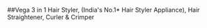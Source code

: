 ##Vega 3 in 1 Hair Styler, (India's No.1* Hair Styler Appliance), Hair Straightener, Curler & Crimper

